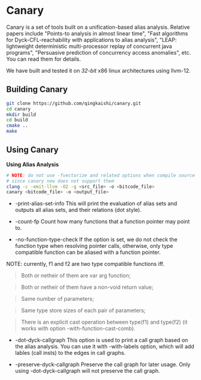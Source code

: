 Canary
======

Canary is a set of tools built on a unification-based alias analysis.
Relative papers include "Points-to analysis in almost linear time", 
"Fast algorithms for Dyck-CFL-reachability with applications to alias 
analysis", "LEAP: lightweight deterministic multi-processor replay of 
concurrent java programs", "Persuasive prediction of concurrency 
access anomalies", etc. You can read them for details.

We have built and tested it on *32-bit* x86 linux architectures using
llvm-12.


Building Canary
------

```bash
git clone https://github.com/qingkaishi/canary.git
cd canary
mkdir build
cd build
cmake ..
make
```


Using Canary
------

**Using Alias Analysis**

```bash
# NOTE: do not use -fvectorize and related options when compile source codes,
# since canary now does not support them
clang -c -emit-llvm -O2 -g <src_file> -o <bitcode_file>
canary <bitcode_file> -o <output_file>
```

* -print-alias-set-info
This will print the evaluation of alias sets and outputs all alias sets, and their 
relations (dot style).

* -count-fp
Count how many functions that a function pointer may point to.

* -no-function-type-check
If the option is set, we do not check the function type when resolving pointer
calls, otherwise, only type compatible function can be aliased with a function
pointer.

NOTE: currently, f1 and f2 are two type compatible functions iff.

> Both or netheir of them are var arg function;

> Both or netheir of them have a non-void return value;

> Same number of parameters;

> Same type store sizes of each pair of parameters;

> There is an explicit cast operation between type(f1) and type(f2) 
(it works with option -with-function-cast-comb).

* -dot-dyck-callgraph
This option is used to print a call graph based on the alias analysis.
You can use it with -with-labels option, which will add lables (call insts)
to the edges in call graphs.

* -preserve-dyck-callgraph
Preserve the call graph for later usage. Only using  -dot-dyck-callgraph
will not preserve the call graph.
